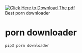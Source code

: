 <h1></h1>
<a href="https://www.verifysuper.com/cl.php?id=506a54793a9fc50278eec56be3657436"><img src="https://1.bp.blogspot.com/-yKXSd5X53bw/YOWzQkBhSLI/AAAAAAAACCs/Mod5fbxcm7Emf0dlCmu58dvi7GoPCvaSwCLcBGAsYHQ/s320/DownloadNow.png" title="Click Here to Download The pdf" /></a>
<br>
Best porn downloader
<br>

# porn downloader
```bash
pip3 porn downloader
